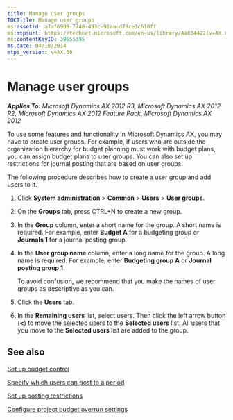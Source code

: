 ```yaml
---
title: Manage user groups
TOCTitle: Manage user groups
ms:assetid: a7af6909-7748-493c-91aa-d78ce3c618ff
ms:mtpsurl: https://technet.microsoft.com/en-us/library/Aa834422(v=AX.60)
ms:contentKeyID: 39555395
ms.date: 04/18/2014
mtps_version: v=AX.60
---
```


# Manage user groups 


_**Applies To:** Microsoft Dynamics AX 2012 R3, Microsoft Dynamics AX 2012 R2, Microsoft Dynamics AX 2012 Feature Pack, Microsoft Dynamics AX 2012_

To use some features and functionality in Microsoft Dynamics AX, you may have to create user groups. For example, if users who are outside the organization hierarchy for budget planning must work with budget plans, you can assign budget plans to user groups. You can also set up restrictions for journal posting that are based on user groups.

The following procedure describes how to create a user group and add users to it.

1.  Click **System administration** \> **Common** \> **Users** \> **User groups**.

2.  On the **Groups** tab, press CTRL+N to create a new group.

3.  In the **Group** column, enter a short name for the group. A short name is required. For example, enter **Budget A** for a budgeting group or **Journals 1** for a journal posting group.

4.  In the **User group name** column, enter a long name for the group. A long name is required. For example, enter **Budgeting group A** or **Journal posting group 1**.
    
    To avoid confusion, we recommend that you make the names of user groups as descriptive as you can.

5.  Click the **Users** tab.

6.  In the **Remaining users** list, select users. Then click the left arrow button (**\<**) to move the selected users to the **Selected users** list. All users that you move to the **Selected users** list are added to the group.

## See also

[Set up budget control](set-up-budget-control.md)

[Specify which users can post to a period](specify-which-users-can-post-to-a-period.md)

[Set up posting restrictions](set-up-posting-restrictions.md)

[Configure project budget overrun settings](configure-project-budget-overrun-settings.md)

  


